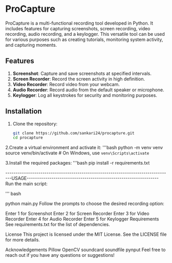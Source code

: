  # ProCapture

ProCapture is a multi-functional recording tool developed in Python. It includes features for capturing screenshots, screen recording, video recording, audio recording, and a keylogger. This versatile tool can be used for various purposes such as creating tutorials, monitoring system activity, and capturing moments.

## Features

1. **Screenshot**: Capture and save screenshots at specified intervals.
2. **Screen Recorder**: Record the screen activity in high definition.
3. **Video Recorder**: Record video from your webcam.
4. **Audio Recorder**: Record audio from the default speaker or microphone.
5. **Keylogger**: Log all keystrokes for security and monitoring purposes.

## Installation

1. Clone the repository:
   ```bash
   git clone https://github.com/sankari24/procapture.git
   cd procapture
   
2.Create a virtual environment and activate it:
'''bash
python -m venv venv
source venv/bin/activate  # On Windows, use `venv\Scripts\activate`

3.Install the required packages:
'''bash
pip install -r requirements.txt

---------------------------------------------------------------------------------USAGE----------------------------------------------------------------
Run the main script:

''' bash

python main.py
Follow the prompts to choose the desired recording option:

Enter 1 for Screenshot
Enter 2 for Screen Recorder
Enter 3 for Video Recorder
Enter 4 for Audio Recorder
Enter 5 for Keylogger
Requirements
See requirements.txt for the list of dependencies.

License
This project is licensed under the MIT License. See the LICENSE file for more details.

Acknowledgements
Pillow
OpenCV
soundcard
soundfile
pynput
Feel free to reach out if you have any questions or suggestions!
